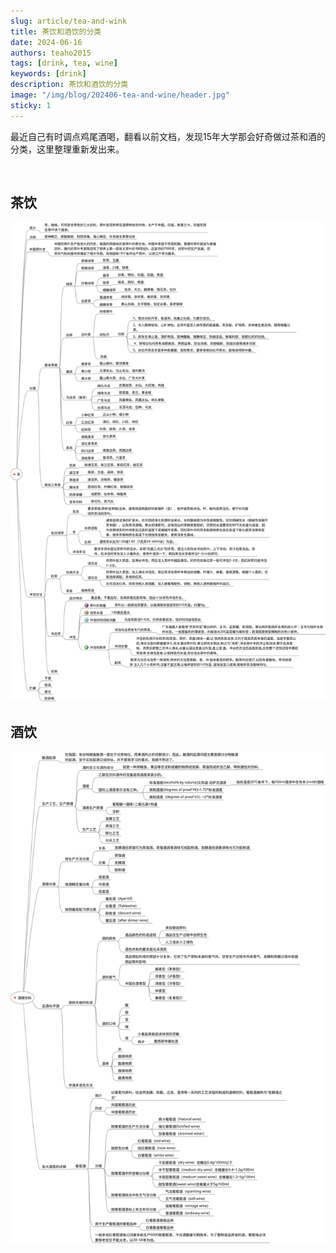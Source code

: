 ```yaml
---
slug: article/tea-and-wink
title: 茶饮和酒饮的分类
date: 2024-06-16
authors: teaho2015
tags: [drink, tea, wine]
keywords: [drink]
description: 茶饮和酒饮的分类
image: "/img/blog/202406-tea-and-wine/header.jpg"
sticky: 1
---
```


最近自己有时调点鸡尾酒喝，翻看以前文档，发现15年大学那会好奇做过茶和酒的分类，这里整理重新发出来。

<br/>
<!-- truncate -->

## 茶饮

![](茶.svg)


## 酒饮

![](酒精饮料.svg)